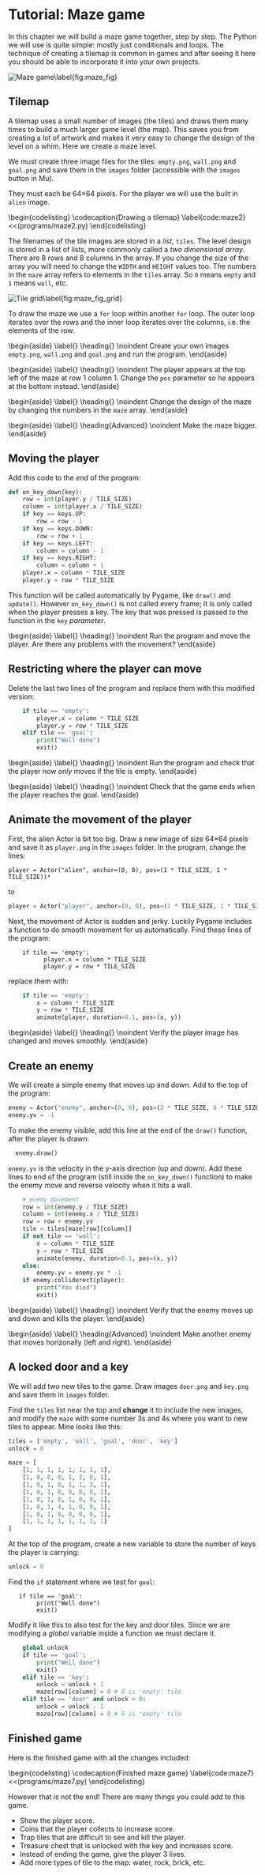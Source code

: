 # Tutorial: Maze game

In this chapter we will build a maze game together, step by step.  The Python we will use is quite simple: mostly just conditionals and loops.
The technique of creating a tilemap is common in games and after seeing it here you should be able to incorporate it into your own projects.

![Maze game\label{fig:maze_fig}](images/figures/mazegame.png)

## Tilemap

A tilemap uses a small number of images (the tiles) and draws them many times to build a much larger game level (the map).
This saves you from creating a lot of artwork and makes it very easy to change the design of the level on a whim.  Here we create a maze level.

We must create three image files for the tiles: `empty.png`, `wall.png` and `goal.png` and save them in the `images` folder (accessible with the
`images` button in Mu).

They must each be 64×64 pixels.  For the player
we will use the built in `alien` image.

\begin{codelisting}
\codecaption{Drawing a tilemap}
\label{code:maze2}
<<(programs/maze2.py)
\end{codelisting}

The filenames of the tile images are stored in a *list*, `tiles`.
The level design is stored in a list of lists, more commonly called a *two dimensional array*.  There are 8 rows
and 8 columns in the array.  If you change the size of the array you will need to change the `WIDTH` and `HEIGHT` values too.
The numbers in the `maze` array refers to elements in the `tiles` array.  So `0` means `empty` and `1` means `wall`, etc.

![Tile grid\label{fig:maze_fig_grid}](images/figures/maze2.png)

To draw the maze we use a `for` loop within another `for` loop.  The outer loop iterates over the rows and the inner loop
iterates over the columns, i.e. the elements of the row.

\begin{aside}
\label{}
\heading{}
\noindent Create your own images `empty.png`, `wall.png` and `goal.png` and run the program.
\end{aside}


\begin{aside}
\label{}
\heading{}
\noindent The player appears at the top left of the maze at row 1 column 1.  Change the `pos` parameter so he appears at the bottom instead.
\end{aside}

\begin{aside}
\label{}
\heading{}
\noindent Change the design of the maze by changing the numbers in the `maze` array.
\end{aside}

\begin{aside}
\label{}
\heading{Advanced}
\noindent Make the maze bigger.
\end{aside}


## Moving the player

Add this code to the *end* of the program:

```python
def on_key_down(key):
    row = int(player.y / TILE_SIZE)
    column = int(player.x / TILE_SIZE)
    if key == keys.UP:
        row = row - 1
    if key == keys.DOWN:
        row = row + 1
    if key == keys.LEFT:
        column = column - 1
    if key == keys.RIGHT:
        column = column + 1
    player.x = column * TILE_SIZE
    player.y = row * TILE_SIZE
```

This function will be called automatically by Pygame, like `draw()` and `update()`.  However `on_key_down()` is not called every frame; it is
only called when the player presses a key.  The key that was pressed is passed to the function in the `key` *parameter*.

\begin{aside}
\label{}
\heading{}
\noindent Run the program and move the player.  Are there any problems with the movement?
\end{aside}


## Restricting where the player can move

Delete the last two lines of the program and replace them with this modified version:

```python
    if tile == 'empty':
        player.x = column * TILE_SIZE
        player.y = row * TILE_SIZE
    elif tile == 'goal':
        print("Well done")
        exit()
```


\begin{aside}
\label{}
\heading{}
\noindent Run the program and check that the player now *only* moves if the tile is empty.
\end{aside}

\begin{aside}
\label{}
\heading{}
\noindent Check that the game ends when the player reaches the goal.
\end{aside}



## Animate the movement of the player

First, the alien Actor is bit too big.  Draw a new image of size 64×64 pixels and save it as `player.png` in the `images`
folder.  In the program, change the lines:

```
player = Actor("alien", anchor=(0, 0), pos=(1 * TILE_SIZE, 1 * TILE_SIZE))*
```


to

```python
player = Actor("player", anchor=(0, 0), pos=(1 * TILE_SIZE, 1 * TILE_SIZE))
```

Next, the movement of Actor is sudden and jerky.  Luckily Pygame includes a function to do smooth movement for us automatically.  Find these lines of the program: 

```
    if tile == 'empty':
          player.x = column * TILE_SIZE
          player.y = row * TILE_SIZE
```
          
replace them with:
 
```python
    if tile == 'empty':
        x = column * TILE_SIZE
        y = row * TILE_SIZE
        animate(player, duration=0.1, pos=(x, y))

```

\begin{aside}
\label{}
\heading{}
\noindent Verify the player image has changed and moves smoothly.
\end{aside}


## Create an enemy

We will create a simple enemy that moves up and down.  Add to the top of the program:

```python
enemy = Actor("enemy", anchor=(0, 0), pos=(3 * TILE_SIZE, 6 * TILE_SIZE))
enemy.yv = -1
```

To make the enemy visible, add this line at the end of the `draw()` function, after the player is drawn:

```python
  enemy.draw()
```

`enemy.yv` is the velocity in the y-axis direction (up and down).  Add these lines to end of the program (still inside the `on_key_down()`
function) to make the enemy move and reverse velocity when it hits a wall.

```python
    # enemy movement
    row = int(enemy.y / TILE_SIZE)
    column = int(enemy.x / TILE_SIZE)
    row = row + enemy.yv
    tile = tiles[maze[row][column]]
    if not tile == 'wall':
        x = column * TILE_SIZE
        y = row * TILE_SIZE
        animate(enemy, duration=0.1, pos=(x, y))
    else:
        enemy.yv = enemy.yv * -1
    if enemy.colliderect(player):
        print("You died")
        exit()
```


\begin{aside}
\label{}
\heading{}
\noindent Verify that the enemy moves up and down and kills the player.
\end{aside}

\begin{aside}
\label{}
\heading{Advanced}
\noindent Make another enemy that moves horizonally (left and right).
\end{aside}


## A locked door and a key

We will add two new tiles to the game.  Draw images `door.png` and `key.png` and save them in `images` folder.

Find the `tiles` list near the top and **change** it to include the new images, and modify the `maze` with some number 3s and 4s where
you want to new tiles to appear.  Mine looks like this:

```python
tiles = ['empty', 'wall', 'goal', 'door', 'key']
unlock = 0

maze = [
    [1, 1, 1, 1, 1, 1, 1, 1],
    [1, 0, 0, 0, 1, 2, 0, 1],
    [1, 0, 1, 0, 1, 1, 3, 1],
    [1, 0, 1, 0, 0, 0, 0, 1],
    [1, 0, 1, 0, 1, 0, 0, 1],
    [1, 0, 1, 4, 1, 0, 0, 1],
    [1, 0, 1, 0, 0, 0, 0, 1],
    [1, 1, 1, 1, 1, 1, 1, 1]
]
```

At the top of the program, create a new variable to store the number of keys the player is carrying:

```python
unlock = 0
```

Find the `if` statement where we test for `goal`:

```
   if tile == 'goal':
        print("Well done")
        exit()
```

Modify it like this to also test for the key and door tiles.  Since we are modifying a *global* variable inside a function we must declare it.

```python
    global unlock
    if tile == 'goal':
        print("Well done")
        exit()
    elif tile == 'key':
        unlock = unlock + 1
        maze[row][column] = 0 # 0 is 'empty' tile
    elif tile == 'door' and unlock > 0:
        unlock = unlock - 1
        maze[row][column] = 0 # 0 is 'empty' tile
```

## Finished game

Here is the finished game with all the changes included:

\begin{codelisting}
\codecaption{Finished maze game}
\label{code:maze7}
<<(programs/maze7.py)
\end{codelisting}

However that is not the end!  There are many things you could add to this game.

* Show the player score.
* Coins that the player collects to increase score.
* Trap tiles that are difficult to see and kill the player.
* Treasure chest that is unlocked with the key and increases score.
* Instead of ending the game, give the player 3 lives.
* Add more types of tile to the map: water, rock, brick, etc.
